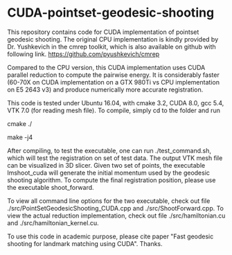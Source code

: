 # CUDA-pointset-geodesic-shooting
This repository contains code for CUDA implementation of pointset geodesic shooting. The original CPU implementation is kindly
provided by Dr. Yushkevich in the cmrep toolkit, which is also available on github with following link.
https://github.com/pyushkevich/cmrep

Compared to the CPU version, this CUDA implementation uses CUDA parallel reduction to compute the pairwise energy. It is 
considerably faster (60-70X on CUDA implementation on a GTX 980Ti vs CPU implementation on E5 2643 v3) and produce numerically more 
accurate registration. 

This code is tested under Ubuntu 16.04, with cmake 3.2, CUDA 8.0, gcc 5.4, VTK 7.0 (for reading mesh file). To compile, simply 
cd to the folder and run

cmake ./

make -j4

After compiling, to test the executable, one can run ./test_command.sh, which will test the registration on set of test data.
The output VTK mesh file can be visualized in 3D slicer. Given two set of points, the executable lmshoot_cuda will generate 
the initial momentum used by the geodesic shooting algorithm. To compute the final registration position, please use the executable
shoot_forward.

To view all command line options for the two executable, check out file ./src/PointSetGeodesicShooting_CUDA.cpp and 
./src/ShootForward.cpp. To view the actual reduction implementation, check out file ./src/hamiltonian.cu and 
./src/hamiltonian_kernel.cu. 

To use this code in academic purpose, please cite paper "Fast geodesic shooting for landmark matching using
CUDA". Thanks. 
